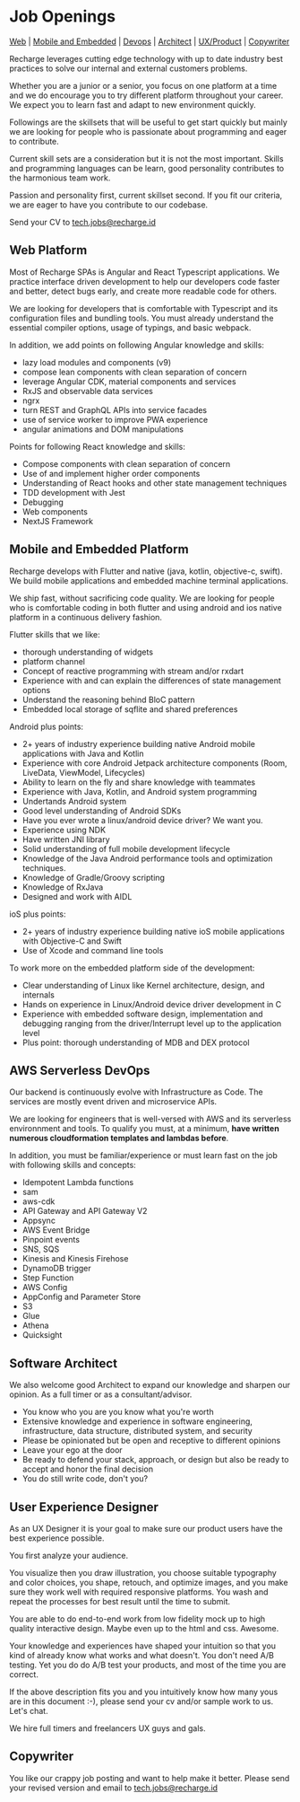 # Job Openings

[Web](#web-platform)
| [Mobile and Embedded](#mobile-and-embedded-platform)
| [Devops](#aws-serverless-devops)
| [Architect](#software-architect)
| [UX/Product](#user-experience-designer)
| [Copywriter](#copywriter)

<!-- | [EMM](#enterprise-mobility-management)
| [Linux hacker](#linux-hacker)
| [FreeRTOS](#freertos-engineer) -->

Recharge leverages cutting edge technology with up to date industry best practices to solve our internal and external customers problems.

Whether you are a junior or a senior, you focus on one platform
at a time and we do encourage you to try different platform throughout
your career. We expect you to learn fast and adapt to new environment quickly.

Followings are the skillsets that will be useful to get start quickly but mainly we are looking for people who is passionate about programming and eager to contribute.

Current skill sets are a consideration but it is not the most important. Skills and programming languages can be learn, good personality contributes to the harmonious team work.

Passion and personality first, current skillset second. If you fit our criteria, we are eager to have you contribute to our codebase.

Send your CV to tech.jobs@recharge.id

## Web Platform

Most of Recharge SPAs is Angular and React Typescript applications. We
practice interface driven development to help our developers code faster
and better, detect bugs early, and create more readable code for others.

We are looking for developers that is comfortable with Typescript and its configuration files and bundling tools. You must already understand
the essential compiler options, usage of typings, and basic webpack.

In addition, we add points on following Angular knowledge and skills:

- lazy load modules and components (v9)
- compose lean components with clean separation of concern
- leverage Angular CDK, material components and services
- RxJS and observable data services
- ngrx
- turn REST and GraphQL APIs into service facades
- use of service worker to improve PWA experience
- angular animations and DOM manipulations

Points for following React knowledge and skills:

- Compose components with clean separation of concern
- Use of and implement higher order components
- Understanding of React hooks and other state management techniques
- TDD development with Jest
- Debugging
- Web components
- NextJS Framework

## Mobile and Embedded Platform

Recharge develops with Flutter and native (java, kotlin, objective-c, swift).
We build mobile applications and embedded machine terminal applications.

We ship fast, without sacrificing code quality.
We are looking for people who is comfortable coding in both flutter and
using android and ios native platform in a continuous delivery fashion.

Flutter skills that we like:

- thorough understanding of widgets
- platform channel
- Concept of reactive programming with stream and/or rxdart
- Experience with and can explain the differences of state management options
- Understand the reasoning behind BloC pattern
- Embedded local storage of sqflite and shared preferences

Android plus points:

- 2+ years of industry experience building native Android mobile
  applications with Java and Kotlin
- Experience with core Android Jetpack architecture components
  (Room, LiveData, ViewModel, Lifecycles)
- Ability to learn on the fly and share knowledge with teammates
- Experience with Java, Kotlin, and Android system programming
- Undertands Android system
- Good level understanding of Android SDKs
- Have you ever wrote a linux/android device driver? We want you.
- Experience using NDK
- Have written JNI library
- Solid understanding of full mobile development lifecycle
- Knowledge of the Java Android performance tools and optimization techniques.
- Knowledge of Gradle/Groovy scripting
- Knowledge of RxJava
- Designed and work with AIDL

ioS plus points:

- 2+ years of industry experience building native ioS mobile
  applications with Objective-C and Swift
- Use of Xcode and command line tools

To work more on the embedded platform side of the development:

- Clear understanding of Linux like Kernel architecture, design, and
  internals
- Hands on experience in Linux/Android device driver development in C
- Experience with embedded software design, implementation and debugging
  ranging from the driver/Interrupt level up to the application level
- Plus point: thorough understanding of MDB and DEX protocol

## AWS Serverless DevOps

Our backend is continuously evolve with Infrastructure as Code.
The services are mostly event driven and microservice APIs.

We are looking for engineers that is well-versed with AWS and its
serverless environnment and tools. To qualify you must, at a minimum,
**have written numerous cloudformation templates and lambdas before**.

In addition, you must be familiar/experience or must learn fast on the job with
following skills and concepts:

- Idempotent Lambda functions
- sam
- aws-cdk
- API Gateway and API Gateway V2
- Appsync
- AWS Event Bridge
- Pinpoint events
- SNS, SQS
- Kinesis and Kinesis Firehose
- DynamoDB trigger
- Step Function
- AWS Config
- AppConfig and Parameter Store
- S3
- Glue
- Athena
- Quicksight

## Software Architect

We also welcome good Architect to expand our knowledge and sharpen our opinion. As a full timer or as a consultant/advisor.

- You know who you are you know what you're worth
- Extensive knowledge and experience in software engineering, infrastructure, data structure, distributed system, and security
- Please be opinionated but be open and receptive to different opinions
- Leave your ego at the door
- Be ready to defend your stack, approach, or design but also be ready to accept and honor the final decision
- You do still write code, don't you?

## User Experience Designer

As an UX Designer it is your goal to make sure our product users have the best experience possible.

You first analyze your audience.

You visualize then you draw illustration, you choose suitable typography and color choices, you shape, retouch, and optimize images, and you make sure they work well with required responsive platforms. You wash and repeat the processes for best result until the time to submit.

You are able to do end-to-end work from low fidelity mock up to high quality interactive design. Maybe even up to the html and css. Awesome.

Your knowledge and experiences have shaped your intuition so that you kind of already know what works and what doesn't. You don't need A/B testing. Yet you do do A/B test your products, and most of the time you are correct.

If the above description fits you and you intuitively know how many yous are in this document :-), please send your cv and/or sample work to us. Let's chat.

We hire full timers and freelancers UX guys and gals.

## Copywriter

You like our crappy job posting and want to help make it better. Please send your revised version and email to tech.jobs@recharge.id

<!-- ## Enterprise Mobility Management

We are in the early stage of building our Enterprise Mobility Management
product team.

Please contact us if you are experienced in EMM, Android Enterprise API,
Google Play EMM API. We'll be happy to talk to you. If you're an AOSP
hacker, we love you. Talk to us.

Let's make something happen.

## AOSP Platform

You'll work with raspberry pi, NXP, and .

We expect you to deep dive on the protocols that we use. At the
time of this writing it means MDB, DEX, and our vendor proprietary
protocols.

You will be manipulating bits and bytes and endianess.

- Clear understanding of Linux like Kernel architecture, design, and internals. The candidate should have Hands on experience in Linux/Android device driver development in C, Datastructures, multithreading, and algorithms
- Experience with embedded software design, implementation and debugging ranging from the driver/Interrupt level up to the application level
- Experience in Bus protocols like PCIE/SDIO is added advantage
- Ability to work in a fast paced environment
- Familiarity with Ethernet and networking protocols

* Help determine user requirements, author technical requirements for, design, develop, review and test embedded software associated with our cardiac arrhythmia monitor and manufacturing systems.
* Work with the Manufacturing Team to transfer embedded software systems to production.
* Contribute to a collaborative environment, helping to foster lean but effective firmware development practices
* Deliver high quality and timely results to meet the business needs.

- 10+ years developing embedded software in a production environment
- BS in Electrical Engineering or Computer Science with a specialization in real-time embedded systems, or equivalent
- Software Skills
- Strong C skills. Comfortable working with bare metal programming in ARM-based microcontrollers.
- Hardware familiarity. Experience with board bringup. Proficiency with lab equipment.

* Designing firmware
* Developing embedded C language software
* Working with a variety of employees
* Providing documentation as required
* Testing and debugging
* Meeting scheduled project deadlines
* Mentoring others

1. Project work will include full-cycle development from R&D conception/specification to production, focusing on embedded Infotainment system technologies.
2. Target development: Embedded Linux on ARM-based SoC's.
3. Developement of embedded Infotainment system technologies.
4. Working on Bluetooth (Classic and LE) Technology.
5. Working on Audio/DSP technologies. Prefer: experience with BlueZ, oFono, OBEX, PulseAudio and/or related open source audio, media, and phone packages.

Skills

1. Strong C/C++ programming and debugging skills.
2. Strong knowledge and experience with Bluetooth (Classic and LE) and audio/DSP technologies. Prefer: experience with BlueZ, oFono, OBEX, PulseAudio and/or related open source audio, media, and phone packages.
   4.Open source project familiarity: Qt 5 / QML, embedded Yocto, BitBake, systemd
3. Comfort using desktop Linux and open source tools for day-to-day development.
4. Excellent software design, coding, and debugging skills.
5. Strong working knowledge of software quality principles, including unit testing and code coverage analysis.
6. Ability to quickly learn and apply new skills with minimal supervision.

Secondary Skills

1. Experience implementing Linux applications and daemons.
2. Familiarity with embedded Linux, including kernel and user-space development, a plus.
3. Familiarity with implementation/integration of Apple MFi, and Apple CarPlay technologies.
4. Busses: I2C, SPI, CAN
5. D-Bus bindings in C or C++
6. Python
7. Embedded RTOS experience
8. Familiarity with electrical design and troubleshooting a plus
9. Experience working on Agile development teams

## FreeRTOS Engineer -->

